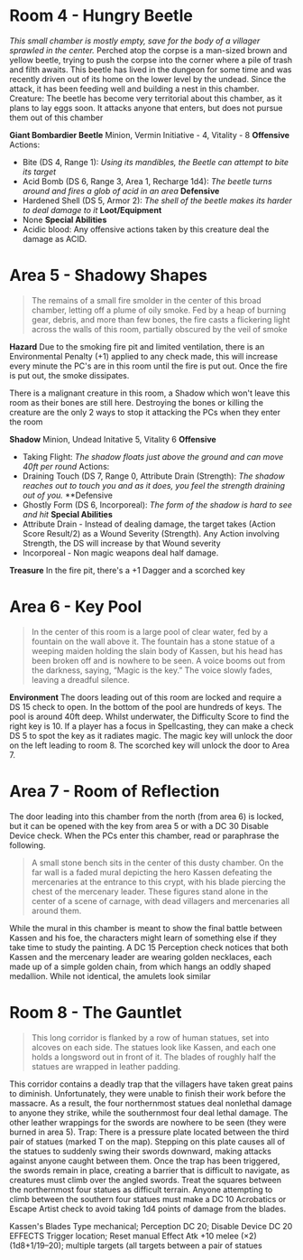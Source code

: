 

# Room 4 - Hungry Beetle
*This small chamber is mostly empty, save for the body of a villager sprawled in the center.* Perched atop the corpse is a man-sized brown and yellow beetle, trying to push the corpse into the corner where a pile of trash and filth awaits. This beetle has lived in the dungeon for some time and was recently driven out of its home on the lower level by the undead. Since the attack, it has been feeding well and building a nest in this chamber. Creature: The beetle has become very territorial about this chamber, as it plans to lay eggs soon. It attacks anyone that enters, but does not pursue them out of this chamber

**Giant Bombardier Beetle**
Minion, Vermin 
Initiative - 4, Vitality - 8
**Offensive**
Actions:
* Bite (DS 4, Range 1): *Using its mandibles, the Beetle can attempt to bite its target*
* Acid Bomb (DS 6, Range 3, Area 1, Recharge 1d4): *The beetle turns around and fires a glob of acid in an area*
**Defensive**
* Hardened Shell (DS 5, Armor 2): *The shell of the beetle makes its harder to deal damage to it*
**Loot/Equipment**
* None
**Special Abilities**
* Acidic blood:  Any offensive actions taken by this creature deal the damage as ACID.

# Area 5 - Shadowy Shapes

> The remains of a small fire smolder in the center of this broad chamber, letting off a plume of oily smoke. Fed by a heap of burning gear, debris, and more than few bones, the fire casts a flickering light across the walls of this room, partially obscured by the veil of smoke

**Hazard** Due to the smoking fire pit and limited ventilation, there is an Environmental Penalty (+1) applied to any check made, this will increase every minute the PC's are in this room until the fire is put out. Once the fire is put out, the smoke dissipates.

There is a malignant creature in this room, a Shadow which won't leave this room as their bones are still here.  Destroying the bones or killing the creature are the only 2 ways to stop it attacking the PCs when they enter the room

**Shadow**
Minion, Undead
Initative 5, Vitality 6
**Offensive**
* Taking Flight: *The shadow floats just above the ground and can move 40ft per round*
Actions:
* Draining Touch (DS 7, Range 0, Attribute Drain (Strength): *The shadow reaches out to touch you and as it does, you feel the strength draining out of you.*
**Defensive
* Ghostly Form (DS 6, Incorporeal): *The form of the shadow is hard to see and hit*
**Special Abilities**
* Attribute Drain - Instead of dealing damage, the target takes (Action Score Result/2) as a Wound Severity (Strength).  Any Action involving Strength, the DS will increase by that Wound severity
* Incorporeal - Non magic weapons deal half damage.

**Treasure**
In the fire pit, there's a +1 Dagger and a scorched key

# Area 6 - Key Pool

>In the center of this room is a large pool of clear water, fed by a fountain on the wall above it. The fountain has a stone statue of a weeping maiden holding the slain body of Kassen, but his head has been broken off and is nowhere to be seen. A voice booms out from the darkness, saying, “Magic is the key.” The voice slowly fades, leaving a dreadful silence.

**Environment**
The doors leading out of this room are locked and require a DS 15 check to open. In the bottom of the pool are hundreds of keys. The pool is around 40ft deep.  Whilst underwater, the Difficulty Score to find the right key is 10.  If a player has a focus in Spellcasting, they can make a check DS 5 to spot the key as it radiates magic.  The magic key will unlock the door on the left leading to room 8.  The scorched key will unlock the door to Area 7.

# Area 7 - Room of Reflection
The door leading into this chamber from the north (from area 6) is locked, but it can be opened with the key from area 5 or with a DC 30 Disable Device check. When the PCs enter this chamber, read or paraphrase the following. 

>A small stone bench sits in the center of this dusty chamber. On the far wall is a faded mural depicting the hero Kassen defeating the mercenaries at the entrance to this crypt, with his blade piercing the chest of the mercenary leader. These figures stand alone in the center of a scene of carnage, with dead villagers and mercenaries all around them. 

While the mural in this chamber is meant to show the final battle between Kassen and his foe, the characters might learn of something else if they take time to study the painting. A DC 15 Perception check notices that both Kassen and the mercenary leader are wearing golden necklaces, each made up of a simple golden chain, from which hangs an oddly shaped medallion. While not identical, the amulets look similar

# Room 8 - The Gauntlet

>This long corridor is flanked by a row of human statues, set into alcoves on each side. The statues look like Kassen, and each one holds a longsword out in front of it. The blades of roughly half the statues are wrapped in leather padding. 

This corridor contains a deadly trap that the villagers have taken great pains to diminish. Unfortunately, they were unable to finish their work before the massacre. As a result, the four northernmost statues deal nonlethal damage to anyone they strike, while the southernmost four deal lethal damage. The other leather wrappings for the swords are nowhere to be seen (they were burned in area 5). Trap: There is a pressure plate located between the third pair of statues (marked T on the map). Stepping on this plate causes all of the statues to suddenly swing their swords downward, making attacks against anyone caught between them. Once the trap has been triggered, the swords remain in place, creating a barrier that is difficult to navigate, as creatures must climb over the angled swords. Treat the squares between the northernmost four statues as difficult terrain. Anyone attempting to climb between the southern four statues must make a DC 10 Acrobatics or Escape Artist check to avoid taking 1d4 points of damage from the blades. 

Kassen's Blades  Type mechanical; Perception DC 20; Disable Device DC 20 EFFECTS Trigger location; Reset manual Effect Atk +10 melee (×2) (1d8+1/19–20); multiple targets (all targets between a pair of statues
